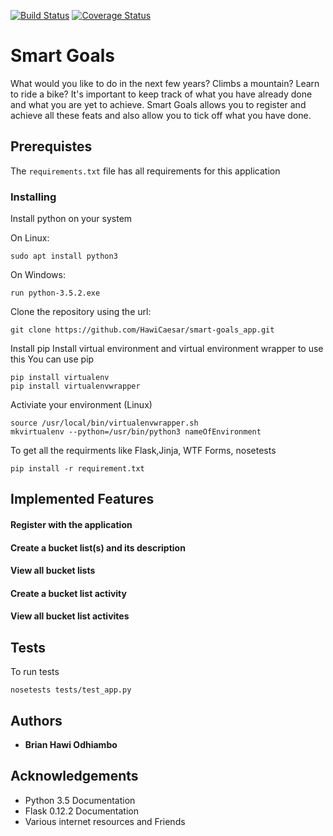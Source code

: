 [![Build Status](https://travis-ci.org/HawiCaesar/smart-goals.svg?branch=develop)](https://travis-ci.org/HawiCaesar/smart-goals)
[![Coverage Status](https://coveralls.io/repos/github/HawiCaesar/smart-goals/badge.svg?branch=challenge1)](https://coveralls.io/github/HawiCaesar/smart-goals?branch=challenge1)

# Smart Goals

What would you like to do in the next few years? Climbs a mountain? Learn to
ride a bike? It's important to keep track of what you have already done and
what you are yet to achieve.
Smart Goals allows you to register and achieve all these feats and also
allow you to tick off what you have done.

## Prerequistes
The `requirements.txt` file has all requirements for this application

### Installing
Install python on your system

On Linux:
```
sudo apt install python3
```

On Windows:

```
run python-3.5.2.exe
```

Clone the repository using the url:

```
git clone https://github.com/HawiCaesar/smart-goals_app.git
```
Install pip
Install virtual environment and virtual environment wrapper to use this 
You can use pip
```
pip install virtualenv
pip install virtualenvwrapper
```
Activiate your environment (Linux)

```
source /usr/local/bin/virtualenvwrapper.sh
mkvirtualenv --python=/usr/bin/python3 nameOfEnvironment
```
To get all the requirments like Flask,Jinja, WTF Forms, nosetests
```
pip install -r requirement.txt
```

## Implemented Features
#### Register with the application
#### Create a bucket list(s) and its description
#### View all bucket lists
#### Create a bucket list activity
#### View all bucket list activites


## Tests
To run tests

```
nosetests tests/test_app.py
```

## Authors

* **Brian Hawi Odhiambo**

## Acknowledgements

* Python 3.5 Documentation
* Flask 0.12.2 Documentation
* Various internet resources and Friends
